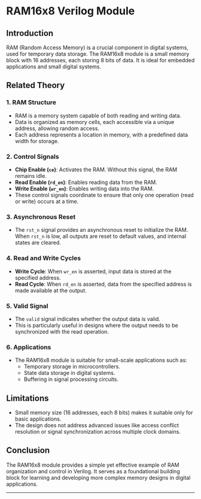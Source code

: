 # RAM16x8 Verilog Module

## Introduction
RAM (Random Access Memory) is a crucial component in digital systems, used for temporary data storage. The RAM16x8 module is a small memory block with 16 addresses, each storing 8 bits of data. It is ideal for embedded applications and small digital systems.

## Related Theory

### 1. **RAM Structure**
- RAM is a memory system capable of both reading and writing data.
- Data is organized as memory cells, each accessible via a unique address, allowing random access.
- Each address represents a location in memory, with a predefined data width for storage.

### 2. **Control Signals**
- **Chip Enable (`ce`)**: Activates the RAM. Without this signal, the RAM remains idle.
- **Read Enable (`rd_en`)**: Enables reading data from the RAM.
- **Write Enable (`wr_en`)**: Enables writing data into the RAM.
- These control signals coordinate to ensure that only one operation (read or write) occurs at a time.

### 3. **Asynchronous Reset**
- The `rst_n` signal provides an asynchronous reset to initialize the RAM. When `rst_n` is low, all outputs are reset to default values, and internal states are cleared.

### 4. **Read and Write Cycles**
- **Write Cycle**: When `wr_en` is asserted, input data is stored at the specified address.
- **Read Cycle**: When `rd_en` is asserted, data from the specified address is made available at the output.

### 5. **Valid Signal**
- The `valid` signal indicates whether the output data is valid.
- This is particularly useful in designs where the output needs to be synchronized with the read operation.

### 6. **Applications**
- The RAM16x8 module is suitable for small-scale applications such as:
  - Temporary storage in microcontrollers.
  - State data storage in digital systems.
  - Buffering in signal processing circuits.

## Limitations
- Small memory size (16 addresses, each 8 bits) makes it suitable only for basic applications.
- The design does not address advanced issues like access conflict resolution or signal synchronization across multiple clock domains.

## Conclusion
The RAM16x8 module provides a simple yet effective example of RAM organization and control in Verilog. It serves as a foundational building block for learning and developing more complex memory designs in digital applications.

---
